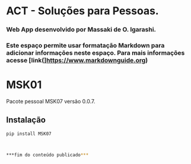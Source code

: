 # **ACT - Soluções para Pessoas**. 
### Web App desenvolvido por Massaki de O. Igarashi.

### Este espaço permite usar formatação Markdown para adicionar informações neste espaço. Para mais informações acesse [link(]https://www.markdownguide.org)

# MSK01

Pacote pessoal MSK07 versão 0.0.7.

## Instalação

```bash
pip install MSK07



***fim do conteúdo publicado***